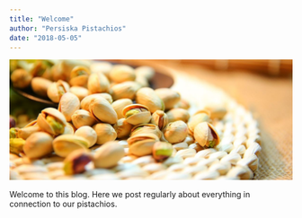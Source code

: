 ```yaml
---
title: "Welcome"
author: "Persiska Pistachios"
date: "2018-05-05"
---
```


![What we love](../../img/1200/235x100/05.jpg)

Welcome to this blog. Here we post regularly about everything in connection to our pistachios.
